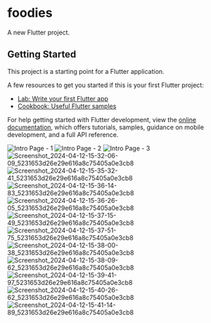 # foodies

A new Flutter project.

## Getting Started

This project is a starting point for a Flutter application.

A few resources to get you started if this is your first Flutter project:

- [Lab: Write your first Flutter app](https://docs.flutter.dev/get-started/codelab)
- [Cookbook: Useful Flutter samples](https://docs.flutter.dev/cookbook)

For help getting started with Flutter development, view the
[online documentation](https://docs.flutter.dev/), which offers tutorials,
samples, guidance on mobile development, and a full API reference.

![Intro Page - 1](https://github.com/ParthPatel128/foodies/assets/164461459/5993c0cd-0413-4e00-aaa2-d4c3baf45d81)
![Intro Page - 2](https://github.com/ParthPatel128/foodies/assets/164461459/9416a3c7-b239-4c5d-9bbf-6df47c6c2ba8)
![Intro Page - 3](https://github.com/ParthPatel128/foodies/assets/164461459/f5195633-f778-496a-b8a5-3bbabd3aa00c)
![Screenshot_2024-04-12-15-32-06-09_5231653d26e29e616a8c75405a0e3cb8](https://github.com/ParthPatel128/foodies/assets/164461459/b1ce175a-215a-44ca-9ea2-27d2857b4d00)
![Screenshot_2024-04-12-15-35-32-41_5231653d26e29e616a8c75405a0e3cb8](https://github.com/ParthPatel128/foodies/assets/164461459/d224a1f3-1fb2-472e-aa8c-ea194453f115)
![Screenshot_2024-04-12-15-36-14-83_5231653d26e29e616a8c75405a0e3cb8](https://github.com/ParthPatel128/foodies/assets/164461459/4b1b2f89-2578-41d0-ab51-d77a2f55f46e)
![Screenshot_2024-04-12-15-36-26-05_5231653d26e29e616a8c75405a0e3cb8](https://github.com/ParthPatel128/foodies/assets/164461459/2fbb64c4-1279-496e-9242-ecade12ae3ff)
![Screenshot_2024-04-12-15-37-15-49_5231653d26e29e616a8c75405a0e3cb8](https://github.com/ParthPatel128/foodies/assets/164461459/a7a87b45-027d-4fc1-a4b7-10637b74f2a0)
![Screenshot_2024-04-12-15-37-51-75_5231653d26e29e616a8c75405a0e3cb8](https://github.com/ParthPatel128/foodies/assets/164461459/b1f06ee6-4e40-490d-ba22-9d0071423f2d)
![Screenshot_2024-04-12-15-38-00-38_5231653d26e29e616a8c75405a0e3cb8](https://github.com/ParthPatel128/foodies/assets/164461459/c54e2996-2db1-4ca7-8718-19edebc658ad)
![Screenshot_2024-04-12-15-38-09-62_5231653d26e29e616a8c75405a0e3cb8](https://github.com/ParthPatel128/foodies/assets/164461459/df9ce846-4f41-4ed6-bb00-3b68c63062b6)
![Screenshot_2024-04-12-15-39-41-97_5231653d26e29e616a8c75405a0e3cb8](https://github.com/ParthPatel128/foodies/assets/164461459/bbda314f-eb4a-41af-bd9c-097488dd06e3)
![Screenshot_2024-04-12-15-40-26-62_5231653d26e29e616a8c75405a0e3cb8](https://github.com/ParthPatel128/foodies/assets/164461459/a4744b07-2df9-482f-bc28-f430239dd56e)
![Screenshot_2024-04-12-15-41-14-89_5231653d26e29e616a8c75405a0e3cb8](https://github.com/ParthPatel128/foodies/assets/164461459/fa209a25-9227-4ab7-9152-a0dec9ab2690)








